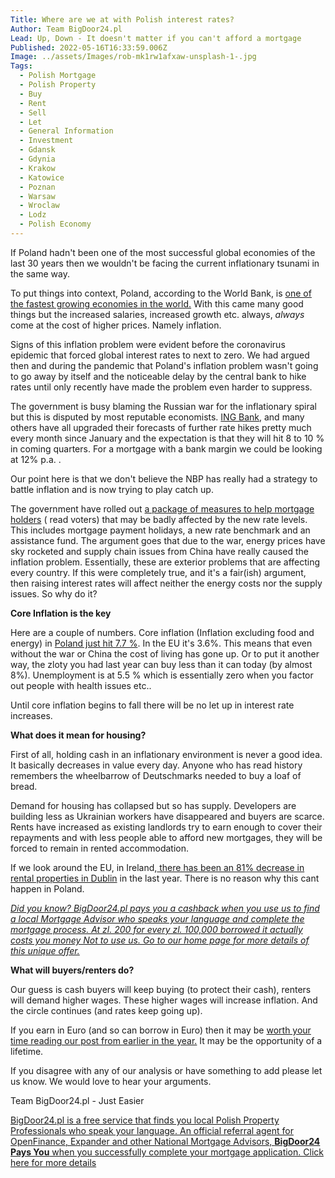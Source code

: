 ```yaml
---
Title: Where are we at with Polish interest rates?
Author: Team BigDoor24.pl
Lead: Up, Down - It doesn't matter if you can't afford a mortgage
Published: 2022-05-16T16:33:59.006Z
Image: ../assets/Images/rob-mk1rw1afxaw-unsplash-1-.jpg
Tags:
  - Polish Mortgage
  - Polish Property
  - Buy
  - Rent
  - Sell
  - Let
  - General Information
  - Investment
  - Gdansk
  - Gdynia
  - Krakow
  - Katowice
  - Poznan
  - Warsaw
  - Wroclaw
  - Lodz
  - Polish Economy
---
```

If Poland hadn't been one of the most successful global economies of the last 30 years then we wouldn't be facing the current inflationary tsunami in the same way. 

To put things into context, Poland, according to the World Bank, is [one of the fastest growing economies in the world.](https://www.worldbank.org/en/news/press-release/2022/05/11/world-bank-poland-needs-to-invest-in-firm-productivity-to-spur-economic-growth) With this came many good things but the increased salaries, increased growth etc. always, *always* come at the cost of higher prices. Namely inflation.

Signs of this inflation problem were evident before the coronavirus epidemic that forced global interest rates to next to zero. We had argued then and during the pandemic that Poland's inflation problem wasn't going to go away by itself and the noticeable delay by the central bank to hike rates until only recently have made the problem even harder to suppress.

The government is busy blaming the Russian war for the inflationary spiral but this is disputed by most reputable economists. [ING Bank](https://think.ing.com/snaps/rate-hikes-by-the-national-bank-of-poland-are-far-from-over/), and many others have all upgraded their forecasts of further rate hikes pretty much every month since January and the expectation is that they will hit 8 to 10 % in coming quarters. For a mortgage with a bank margin we could be looking at 12% p.a. . 

Our point here is that we don't believe the NBP has really had a strategy to battle inflation and is now trying to play catch up. 

The government have rolled out [a package of measures to help mortgage holders](https://www.thefirstnews.com/article/government-to-offer-support-to-polish-borrowers-pm-says-30256) ( read voters) that may be badly affected by the new rate levels. This includes mortgage payment holidays, a new rate benchmark and an assistance fund. The argument goes that due to the war, energy prices have sky rocketed and supply chain issues from China have really caused the inflation problem. Essentially, these are exterior problems that are affecting every country. If this were completely true, and it's a fair(ish) argument, then raising interest rates will affect neither the energy costs nor the supply issues. So why do it?

**Core Inflation is the key**

Here are a couple of numbers. Core inflation (Inflation excluding food and energy) in [Poland just hit 7.7 %](https://www.thefirstnews.com/article/march-core-inflation-rate-at-77-pct---central-bank-30390). In the EU it's 3.6%. This means that even without the war or China the cost of living has gone up. Or to put it another way, the zloty you had last year can buy less than it can today (by almost 8%). Unemployment is at 5.5 % which is essentially zero when you factor out people with health issues etc.. 

Until core inflation begins to fall there will be no let up in interest rate increases. 

**What does it mean for housing?**

First of all, holding cash in an inflationary environment is never a good idea. It basically decreases in value every day. Anyone who has read history remembers the wheelbarrow of Deutschmarks needed to buy a loaf of bread. 

Demand for housing has collapsed but so has supply. Developers are building less as Ukrainian workers have disappeared and buyers are scarce. Rents have increased as existing landlords try to earn enough to cover their repayments and with less people able to afford new mortgages, they will be forced to remain in rented accommodation.

If we look around the EU, in Ireland,[ there has been an 81% decrease in rental properties in Dublin](https://www.thejournal.ie/daft-rent-report-2022-5760711-May2022/) in the last year. There is no reason why this cant happen in Poland.

*[Did you know? BigDoor24.pl pays you a cashback when you use us to find a local Mortgage Advisor who speaks your language and complete the mortgage process. At zl. 200 for every zl. 100,000 borrowed it actually costs you money Not to use us. Go to our home page for more details of this unique offer.](https://bigdoor24.pl/)*

 **What will buyers/renters do?**

Our guess is cash buyers will keep buying (to protect their cash), renters will demand higher wages. These higher wages will increase inflation. And the circle continues (and rates keep going up).

If you earn in Euro (and so can borrow in Euro) then it may be [worth your time reading our post from earlier in the year.](https://blog.bigdoor24.pl/posts/2022-01-25-borrow-euro-buy-in-zloty-is-now-a-good-time.html) It may be the opportunity of a lifetime.

If you disagree with any of our analysis or have something to add please let us know. We would love to hear your arguments.

Team BigDoor24.pl - Just Easier

[BigDoor24.pl is a free service that finds you local Polish Property Professionals who speak your language. An official referral agent for OpenFinance, Expander and other National Mortgage Advisors, **BigDoor24 Pays You** when you successfully complete your mortgage application. Click here for more details](https://bigdoor24.pl/)